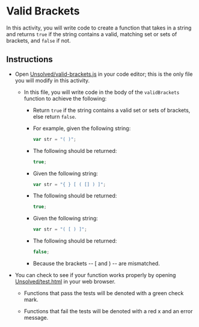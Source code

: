# Valid Brackets

In this activity, you will write code to create a function that takes in a string and returns `true` if the string contains a valid, matching set or sets of brackets, and `false` if not.

## Instructions

* Open [Unsolved/valid-brackets.js](Unsolved/valid-brackets.js) in your code editor; this is the only file you will modify in this activity.

  * In this file, you will write code in the body of the `validBrackets` function to achieve the following:

    * Return `true` if the string contains a valid set or sets of brackets, else return `false`.

    * For example, given the following string:

      ```js
      var str = "( )";
      ```

    * The following should be returned:

      ```js
      true;
      ```

    * Given the following string:

      ```js
      var str = "{ } [ ( [] ) ]";
      ```

    * The following should be returned:

      ```js
      true;
      ```

    * Given the following string:

      ```js
      var str = "( [ ) ]";
      ```

    * The following should be returned:

      ```js
      false;
      ```

    * Because the brackets -- [ and ) -- are mismatched.

* You can check to see if your function works properly by opening [Unsolved/test.html](Unsolved/test.html) in your web browser.

  * Functions that pass the tests will be denoted with a green check mark.

  * Functions that fail the tests will be denoted with a red x and an error message.

